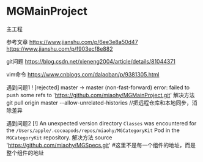 # MGMainProject
主工程

参考文章
https://www.jianshu.com/p/6ee3e8a50d47
https://www.jianshu.com/p/f903ecf8e882

git问题
https://blog.csdn.net/xieneng2004/article/details/81044371

vim命令
https://www.cnblogs.com/dalaoban/p/9381305.html


遇到问题1
! [rejected]        master -> master (non-fast-forward)
error: failed to push some refs to 'https://github.com/miaohy/MGMainProject.git'
解决方法 
git pull origin master --allow-unrelated-histories //把远程仓库和本地同步，消除差异

遇到问题2
[!] An unexpected version directory `Classes` was encountered for the `/Users/apple/.cocoapods/repos/miaohy/MGCategoryKit` Pod in the `MGCategoryKit` repository.
解决方法
source 'https://github.com/miaohy/MGSpecs.git'
#这里不是每一个组件的地址，而是整个组件的地址

